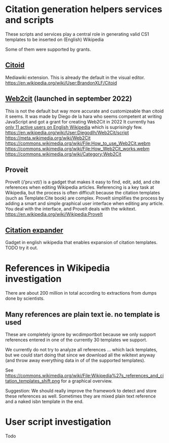 # Citation generation helpers services and scripts

These scripts and services play a central role in
generating valid CS1 templates to be inserted on (English) Wikipedia

Some of them were supported by grants.

## [Citoid](https://www.wikidata.org/wiki/Q21679984)

Mediawiki extension. This is already the default in the visual editor.
https://en.wikipedia.org/wiki/User:BrandonXLF/Citoid

## [Web2cit](https://www.wikidata.org/wiki/Q115473545) (launched in september 2022)

This is not the default but way more accurate and customizeable than citoid it seems.
It was made by Diego de la hara who seems competent at writing JavaScript and got a grant
for creating Web2Cit in 2022
It currently has
[only 11 active users on English Wikipedia](https://en.wikipedia.org/wiki/Wikipedia:User_scripts/Most_imported_scripts)
which is suprisingly few.
https://en.wikipedia.org/wiki/User:Diegodlh/Web2Cit/script
https://meta.wikimedia.org/wiki/Web2Cit
https://commons.wikimedia.org/wiki/File:How_to_use_Web2Cit.webm
https://commons.wikimedia.org/wiki/File:How_Web2Cit_works.webm
https://commons.wikimedia.org/wiki/Category:Web2Cit

## Proveit

ProveIt (/ˈpruːvɪt/) is a gadget that makes it easy to find, edit, add, and cite
references when editing Wikipedia articles. Referencing is a key task at Wikipedia,
but the process is often difficult because the citation templates (such as
Template:Cite book) are complex. ProveIt simplifies the process by adding a smart
and simple graphical user interface when editing any article. You deal with the interface,
and ProveIt deals with the wikitext.
https://en.wikipedia.org/wiki/Wikipedia:ProveIt

## [Citation expander](https://en.wikipedia.org/wiki/Wikipedia:Citation_expander)
Gadget in english wikipedia that enables expansion of citation templates.
TODO try it out.

# References in Wikipedia investigation

There are about 200 million in total according to extractions from dumps done by scientists.

## Many references are plain text ie. no template is used

These are completely ignore by wcdimportbot because we only support references
entered in one of the currently 30 templates we support.

We currently do not try to analyze all references <ref>...</ref> which lack templates,
but we could start doing that since we download all the wikitext anyway (and throw away
everything data in of of the supported templates).

See https://commons.wikimedia.org/wiki/File:Wikipedia%27s_references_and_citation_templates_shift.png
for a graphical overview.

Suggestion: We should really improve the framework to detect and store these references as well.
Sometimes they are mixed plain text reference and a naked isbn template in the end.

# User script investigation

Todo


